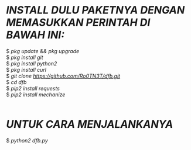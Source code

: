 # <i>INSTALL DULU PAKETNYA DENGAN MEMASUKKAN PERINTAH DI BAWAH INI:</i><br>
$ <i>pkg update && pkg upgrade</i><br>
$ <i>pkg install git</i><br>
$ <i>pkg install python2</i><br>
$ <i>pkg install curl</i><br>
$ <i>git clone https://github.com/Ro0TN3T/dfb.git</i><br>
$ <i>cd dfb</i><br>
$ <i>pip2 install requests</i><br>
$ <i>pip2 install mechanize</i><br><br>
# <i>UNTUK CARA MENJALANKANYA</i><br>
$ <i>python2 dfb.py</i><br>
